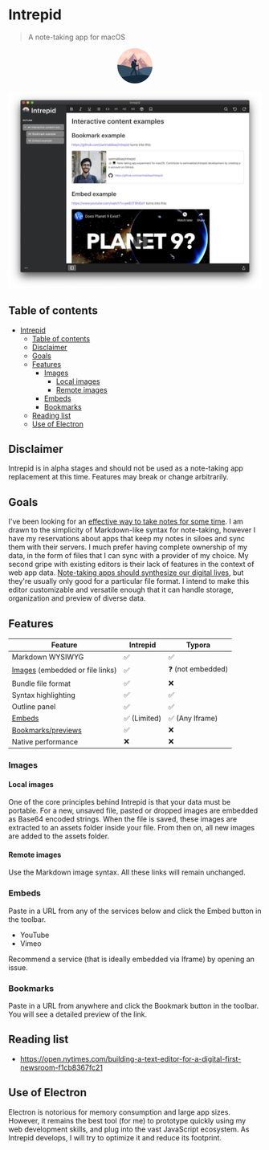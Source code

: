 # Intrepid

> A note-taking app for macOS

<p align="center">
    <img src="./docs/icon.png" width=70 alt="icon">
</p>

![Cover](./docs/cover.png)

## Table of contents

- [Intrepid](#intrepid)
  - [Table of contents](#table-of-contents)
  - [Disclaimer](#disclaimer)
  - [Goals](#goals)
  - [Features](#features)
    - [Images](#images)
      - [Local images](#local-images)
      - [Remote images](#remote-images)
    - [Embeds](#embeds)
    - [Bookmarks](#bookmarks)
  - [Reading list](#reading-list)
  - [Use of Electron](#use-of-electron)

## Disclaimer

Intrepid is in alpha stages and should not be used as a note-taking app replacement at this time. Features may break or change arbitrarily.

## Goals

I've been looking for an [effective way to take notes for some time](https://sarimabbas.com/posts/2019/markdown-editor/). I am drawn to the simplicity of Markdown-like syntax for note-taking, however I have my reservations about apps that keep my notes in siloes and sync them with their servers. I much prefer having complete ownership of my data, in the form of files that I can sync with a provider of my choice. My second gripe with existing editors is their lack of features in the context of web app data. [Note-taking apps should synthesize our digital lives](https://sarimabbas.com/posts/2019/unified-productivity/), but they're usually only good for a particular file format. I intend to make this editor customizable and versatile enough that it can handle storage, organization and preview of diverse data.

## Features

| Feature                                    | Intrepid                     | Typora                          |
| ------------------------------------------ | ---------------------------- | ------------------------------- |
| Markdown WYSIWYG                           | :white_check_mark:           | :white_check_mark:              |
| [Images](#images) (embedded or file links) | :white_check_mark:           | :question: (not embedded)       |
| Bundle file format                         | :white_check_mark:           | :x:                             |
| Syntax highlighting                        | :white_check_mark:           | :white_check_mark:              |
| Outline panel                              | :white_check_mark:           | :white_check_mark:              |
| [Embeds](#embeds)                          | :white_check_mark: (Limited) | :white_check_mark: (Any Iframe) |
| [Bookmarks/previews](#bookmarks)           | :white_check_mark:           | :x:                             |
| Native performance                         | :x:                          | :x:                             |

### Images

#### Local images

One of the core principles behind Intrepid is that your data must be portable. For a new, unsaved file, pasted or dropped images are embedded as Base64 encoded strings. When the file is saved, these images are extracted to an assets folder inside your file. From then on, all new images are added to the assets folder.

#### Remote images

Use the Markdown image syntax. All these links will remain unchanged.

### Embeds

Paste in a URL from any of the services below and click the Embed button in the toolbar.

- YouTube
- Vimeo

Recommend a service (that is ideally embedded via Iframe) by opening an issue.

### Bookmarks

Paste in a URL from anywhere and click the Bookmark button in the toolbar. You will see a detailed preview of the link.

## Reading list

- https://open.nytimes.com/building-a-text-editor-for-a-digital-first-newsroom-f1cb8367fc21

## Use of Electron

Electron is notorious for memory consumption and large app sizes. However, it remains the best tool (for me) to prototype quickly using my web development skills, and plug into the vast JavaScript ecosystem. As Intrepid develops, I will try to optimize it and reduce its footprint.
